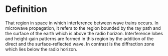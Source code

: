 # Definition

That region in space in which interference between wave trains occurs.
In microwave propagation, it refers to the region bounded by the ray
path and the surface of the earth which is above the radio horizon.
Interference lobes and height-gain patterns are formed in this region by
the addition of the direct and the surface-reflected wave. In contrast
is the diffraction zone which lies below the radio horizon.
